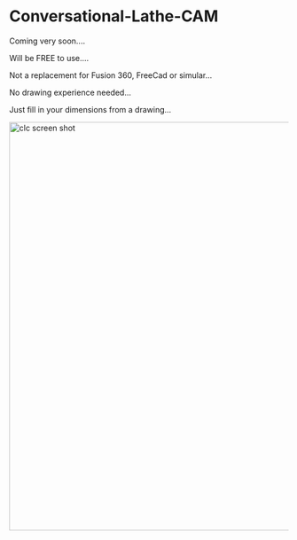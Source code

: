 # Conversational-Lathe-CAM
Coming very soon....

Will be FREE to use....

Not a replacement for Fusion 360, FreeCad or simular...

No drawing experience needed...

Just fill in your dimensions from a drawing...

<img width="737" alt="clc screen shot" src="https://github.com/ChrisC-TabCam/Conversational-Lathe-CAM/assets/141339715/f6eb308e-1026-4415-9034-0618bfa71a89">
